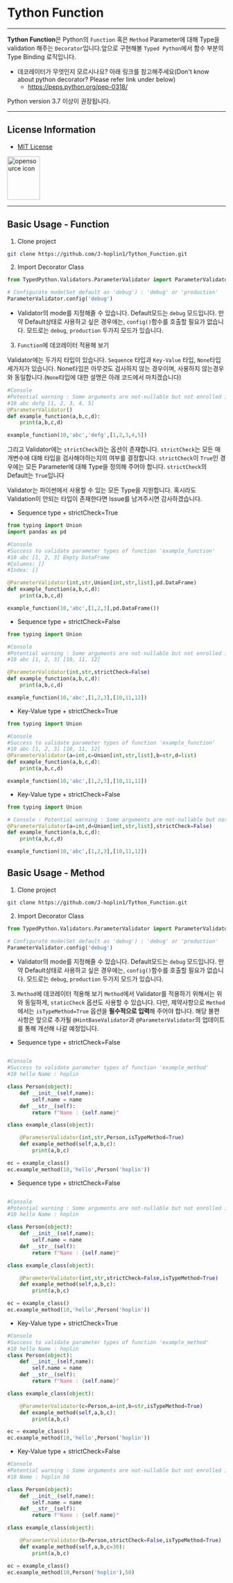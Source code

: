 Tython Function
===
***
**Tython Function**은 Python의 `Function` 혹은 `Method` Parameter에 대해 Type을 validation 해주는 `Decorator`입니다.앞으로 구현해볼 `Typed Python`에서 함수 부분의 Type Binding 로직입니다.
- 데코레이터가 무엇인지 모르시나요? 아래 링크를 참고해주세요(Don't know about python decorator? Please refer link under below)
    - https://peps.python.org/pep-0318/

Python version 3.7 이상이 권장됩니다.
***
## License Information

- [MIT License](https://opensource.org/licenses/MIT)

<img src="https://opensource.org/files/OSIApproved_1.png" width=75 height=100 alt="opensource icon">

***
## Basic Usage - Function

1. Clone project
```bash
git clone https://github.com/J-hoplin1/Tython_Function.git
```
2. Import Decorator Class

```python
from TypedPython.Validators.ParameterValidator import ParameterValidator

# Configurate mode(Set default as 'debug') : 'debug' or 'production'
ParameterValidator.config('debug')
```

- Validator의 mode를 지정해줄 수 있습니다. Default모드는 `debug` 모드입니다. 만약 Default상태로 사용하고 싶은 경우에는, `config()`함수를 호출할 필요가 없습니다. 모드로는 `debug`, `production` 두가지 모드가 있습니다. 

3. `Function`에 데코레이터 적용해 보기

Validator에는 두가지 타입이 있습니다. `Sequence` 타입과 `Key-Value` 타입, `None`타입 세가지가 있습니다. None타입은 아무것도 검사하지 않는 경우이며, 사용하지 않는경우와 동일합니다.(`None`타입에 대한 설명은 아래 코드에서 마치겠습니다)

```python
#Console
#Potential warning : Some arguments are not-nullable but not enrolled in validator's decorator of function 'example_function' - Not nullable : 4 / Not checked counter : 4
#10 abc defg [1, 2, 3, 4, 5]
@ParameterValidator()
def example_function(a,b,c,d):
    print(a,b,c,d)

example_function(10,'abc','defg',[1,2,3,4,5])
```

그리고 Validator에는 `strictCheck`라는 옵션이 존재합니다. `strictCheck`는 모든 매개변수에 대해 타입을 검사해야하는지의 여부를 결정합니다. `strictCheck`이 `True`인 경우에는 모든 Parameter에 대해 Type을 정의해 주어야 합니다. `strictCheck`의 Default는 `True`입니다

Validator는 파이썬에서 사용할 수 있는 모든 Type을 지원합니다. 혹시라도 Validation이 안되는 타입이 존재한다면 Issue를 남겨주시면 감사하겠습니다.

- Sequence type + strictCheck=True
```python
from typing import Union
import pandas as pd

#Console
#Success to validate parameter types of function 'example_function'
#10 abc [1, 2, 3] Empty DataFrame
#Columns: []
#Index: []

@ParameterValidator(int,str,Union[int,str,list],pd.DataFrame)
def example_function(a,b,c,d):
    print(a,b,c,d)

example_function(10,'abc',[1,2,3],pd.DataFrame())
```
- Sequence type + strictCheck=False
```python
from typing import Union

#Console
#Potential warning : Some arguments are not-nullable but not enrolled in validator's decorator of function 'example_function' - Not nullable : 4 / Not checked counter : 2
#10 abc [1, 2, 3] [10, 11, 12]

@ParameterValidator(int,str,strictCheck=False)
def example_function(a,b,c,d):
    print(a,b,c,d)

example_function(10,'abc',[1,2,3],[10,11,12])
```
- Key-Value type + strictCheck=True
```python
from typing import Union

#Console
#Success to validate parameter types of function 'example_function'
#10 abc [1, 2, 3] [10, 11, 12]
@ParameterValidator(a=int,c=Union[int,str,list],b=str,d=list)
def example_function(a,b,c,d):
    print(a,b,c,d)

example_function(10,'abc',[1,2,3],[10,11,12])
```
- Key-Value type + strictCheck=False
```python
from typing import Union

# Console : Potential warning : Some arguments are not-nullable but not enrolled in validator's decorator of function 'example_function' - Not nullable : 4 / Not checked counter : 2
@ParameterValidator(a=int,d=Union[int,str,list],strictCheck=False)
def example_function(a,b,c,d):
    print(a,b,c,d)

example_function(10,'abc',[1,2,3],[10,11,12])
```


## Basic Usage - Method

1. Clone project
```bash
git clone https://github.com/J-hoplin1/Tython_Function.git
```
2. Import Decorator Class

```python
from TypedPython.Validators.ParameterValidator import ParameterValidator

# Configurate mode(Set default as 'debug') : 'debug' or 'production'
ParameterValidator.config('debug')
```

- Validator의 mode를 지정해줄 수 있습니다. Default모드는 `debug` 모드입니다. 만약 Default상태로 사용하고 싶은 경우에는, `config()`함수를 호출할 필요가 없습니다. 모드로는 `debug`, `production` 두가지 모드가 있습니다. 

3. `Method`에 데코레이터 적용해 보기
`Method`에서 Validator를 적용하기 위해서는 위와 동일하게, `staticCheck` 옵션도 사용할 수 있습니다. 다만, 제약사항으로 `Method`에서는 `isTypeMethod=True` 옵션을 **필수적으로 입력**해 주어야 합니다. 해당 불편 사항은 앞으로 추가될 `@HintBaseValidator`과 `@ParameterValidator`의 업데이트를 통해 개선해 나갈 예정입니다.

- Sequence type + strictCheck=False
```python

#Console
#Success to validate parameter types of function 'example_method'
#10 hello Name : hoplin

class Person(object):
    def __init__(self,name):
        self.name = name
    def __str__(self):
        return f"Name : {self.name}"

class example_class(object):

    @ParameterValidator(int,str,Person,isTypeMethod=True)
    def example_method(self,a,b,c):
        print(a,b,c)

ec = example_class()
ec.example_method(10,'hello',Person('hoplin'))
```

- Sequence type + strictCheck=False

```python

#Console
#Potential warning : Some arguments are not-nullable but not enrolled in validator's decorator of function 'example_method' - Not nullable : 3 / Not checked counter : 1
#10 hello Name : hoplin

class Person(object):
    def __init__(self,name):
        self.name = name
    def __str__(self):
        return f"Name : {self.name}"

class example_class(object):

    @ParameterValidator(int,str,strictCheck=False,isTypeMethod=True)
    def example_method(self,a,b,c):
        print(a,b,c)

ec = example_class()
ec.example_method(10,'hello',Person('hoplin'))
```

- Key-Value type + strictCheck=True
```python
#Console
#Success to validate parameter types of function 'example_method'
#10 hello Name : hoplin
class Person(object):
    def __init__(self,name):
        self.name = name
    def __str__(self):
        return f"Name : {self.name}"

class example_class(object):

    @ParameterValidator(c=Person,a=int,b=str,isTypeMethod=True)
    def example_method(self,a,b,c):
        print(a,b,c)

ec = example_class()
ec.example_method(10,'hello',Person('hoplin'))
```
- Key-Value type + strictCheck=False
```python
#Console
#Potential warning : Some arguments are not-nullable but not enrolled in validator's decorator of function 'example_method' - Not nullable : 2 / Not checked counter : 1
#10 Name : hoplin 50

class Person(object):
    def __init__(self,name):
        self.name = name
    def __str__(self):
        return f"Name : {self.name}"

class example_class(object):

    @ParameterValidator(b=Person,strictCheck=False,isTypeMethod=True)
    def example_method(self,a,b,c=30):
        print(a,b,c)

ec = example_class()
ec.example_method(10,Person('hoplin'),50)
```